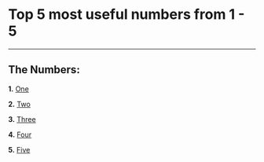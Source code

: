 # **Top 5 most useful numbers from 1 - 5**
---
## **The Numbers:**

**1.** [One](https://en.wikipedia.org/wiki/1)

**2.** [Two](https://en.wikipedia.org/wiki/2)

**3.** [Three](https://en.wikipedia.org/wiki/3)

**4.** [Four](https://en.wikipedia.org/wiki/4)

**5.** [Five](https://en.wikipedia.org/wiki/5)
